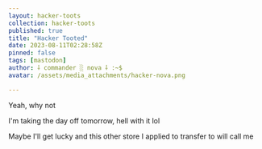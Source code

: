```yaml
---
layout: hacker-toots
collection: hacker-toots
published: true
title: "Hacker Tooted"
date: 2023-08-11T02:28:58Z
pinned: false
tags: [mastodon]
author: ⸸ commander ░ nova ⸸ :~$
avatar: /assets/media_attachments/hacker-nova.png

---
```


<p>Yeah, why not</p><p>I&#39;m taking the day off tomorrow, hell with it lol</p><p>Maybe I&#39;ll get lucky and this other store I applied to transfer to will call me</p>


